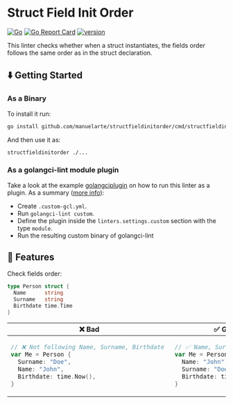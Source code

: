 # Struct Field Init Order

[![Go](https://github.com/manuelarte/structfieldinitorder/actions/workflows/go.yml/badge.svg)](https://github.com/manuelarte/structfieldinitorder/actions/workflows/go.yml)
[![Go Report Card](https://goreportcard.com/badge/github.com/manuelarte/structfieldinitorder)](https://goreportcard.com/report/github.com/manuelarte/structfieldinitorder)
[![version](https://img.shields.io/github/v/release/manuelarte/structfieldinitorder)](https://img.shields.io/github/v/release/manuelarte/structfieldinitorder)

This linter checks whether when a struct instantiates, the fields order follows the same order as in the struct declaration.

## ⬇️  Getting Started

### As a Binary

To install it run:

```bash
go install github.com/manuelarte/structfieldinitorder/cmd/structfieldinitorder@latest
```

And then use it as:

```bash
structfieldinitorder ./...
```

### As a golangci-lint module plugin

Take a look at the example [golangciplugin](./examples/golangciplugin) on how to run this linter as a plugin.
As a summary ([more info](https://golangci-lint.run/plugins/module-plugins)):

+ Create `.custom-gcl.yml`.
+ Run `golangci-lint custom`.
+ Define the plugin inside the `linters.settings.custom` section with the type `module`.
+ Run the resulting custom binary of golangci-lint

## 🚀 Features

Check fields order:

```go
type Person struct {
  Name      string
  Surname   string
  Birthdate time.Time
}
```

<table>
<thead><tr><th>❌ Bad</th><th>✅ Good</th></tr></thead>
<tbody>
<tr><td>

```go
// ❌ Not following Name, Surname, Birthdate 
var Me = Person {
  Surname: "Doe",
  Name: "John",
  Birthdate: time.Now(),
}
```

</td><td>

```go
// ✅ Name, Surname, Birthdate
var Me = Person {
  Name: "John",
  Surname: "Doe",
  Birthdate: time.Now(),
}
```

</td></tr>

</tbody>
</table>

